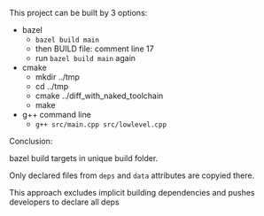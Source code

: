This project can be built by 3 options:
- bazel
  * `bazel build main`
  * then BUILD file: comment line 17
  * run `bazel build main` again
- cmake
  * mkdir ../tmp
  * cd ../tmp
  * cmake ../diff_with_naked_toolchain
  * make
- g++ command line
  * `g++ src/main.cpp src/lowlevel.cpp`


Conclusion:

bazel build targets in unique build folder.

Only declared files from `deps` and `data` attributes are copyied there.

This approach excludes implicit building dependencies and pushes developers to declare all deps